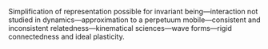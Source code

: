 Simplification of representation possible for invariant being—interaction not studied in dynamics—approximation to a perpetuum mobile—consistent and inconsistent relatedness—kinematical sciences—wave forms—rigid connectedness and ideal plasticity.
